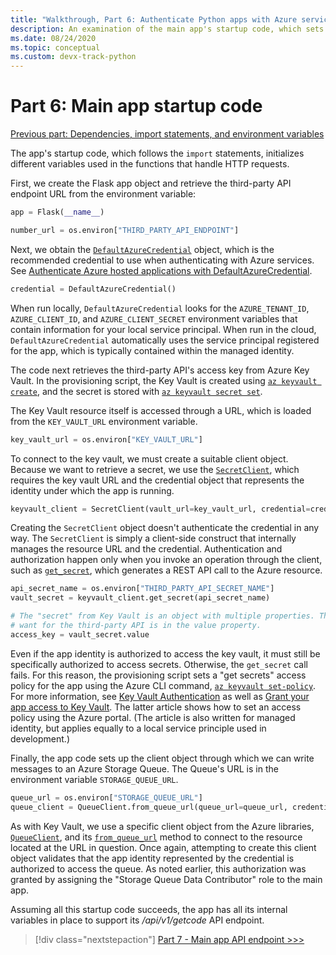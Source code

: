 ```yaml
---
title: "Walkthrough, Part 6: Authenticate Python apps with Azure services"
description: An examination of the main app's startup code, which sets up the DefaultAzureCredential object and client objects needed by the API endpoint.
ms.date: 08/24/2020
ms.topic: conceptual
ms.custom: devx-track-python
---
```


# Part 6: Main app startup code

[Previous part: Dependencies, import statements, and environment variables](walkthrough-tutorial-authentication-05.md)

The app's startup code, which follows the `import` statements, initializes different variables used in the functions that handle HTTP requests.

First, we create the Flask app object and retrieve the third-party API endpoint URL from the environment variable:

```python
app = Flask(__name__)

number_url = os.environ["THIRD_PARTY_API_ENDPOINT"]
```

Next, we obtain the [`DefaultAzureCredential`](/python/api/azure-identity/azure.identity.defaultazurecredential
) object, which is the recommended credential to use when authenticating with Azure services. See [Authenticate Azure hosted applications with DefaultAzureCredential](azure-sdk-authenticate-hosted-applications).

```python
credential = DefaultAzureCredential()
```

When run locally, `DefaultAzureCredential` looks for the `AZURE_TENANT_ID`, `AZURE_CLIENT_ID`, and `AZURE_CLIENT_SECRET` environment variables that contain information for your local service principal. When run in the cloud, `DefaultAzureCredential` automatically uses the service principal registered for the app, which is typically contained within the managed identity.

The code next retrieves the third-party API's access key from Azure Key Vault. In the provisioning script, the Key Vault is created using [`az keyvault create`](/cli/azure/keyvault#az_keyvault_create), and the secret is stored with [`az keyvault secret set`](/cli/azure/keyvault/secret#az_keyvault_secret_set).

The Key Vault resource itself is accessed through a URL, which is loaded from the `KEY_VAULT_URL` environment variable.

```python
key_vault_url = os.environ["KEY_VAULT_URL"]
```

To connect to the key vault, we must create a suitable client object. Because we want to retrieve a secret, we use the [`SecretClient`](/python/api/azure-keyvault-secrets/azure.keyvault.secrets.secretclient), which requires the key vault URL and the credential object that represents the identity under which the app is running.

```python
keyvault_client = SecretClient(vault_url=key_vault_url, credential=credential)
```

Creating the `SecretClient` object doesn't authenticate the credential in any way. The `SecretClient` is simply a client-side construct that internally manages the resource URL and the credential. Authentication and authorization happen only when you invoke an operation through the client, such as [`get_secret`](/python/api/azure-keyvault-secrets/azure.keyvault.secrets.secretclient#get-secret-name--version-none----kwargs-), which generates a REST API call to the Azure resource.

```python
api_secret_name = os.environ["THIRD_PARTY_API_SECRET_NAME"]
vault_secret = keyvault_client.get_secret(api_secret_name)

# The "secret" from Key Vault is an object with multiple properties. The key we
# want for the third-party API is in the value property. 
access_key = vault_secret.value
```

Even if the app identity is authorized to access the key vault, it must still be specifically authorized to access secrets.  Otherwise, the `get_secret` call fails. For this reason, the provisioning script sets a "get secrets" access policy for the app using the Azure CLI command, [`az keyvault set-policy`](/cli/azure/keyvault#az_keyvault_set_policy). For more information, see [Key Vault Authentication](/azure/key-vault/general/authentication) as well as [Grant your app access to Key Vault](/azure/key-vault/general/managed-identity#grant-your-app-access-to-key-vault). The latter article shows how to set an access policy using the Azure portal. (The article is also written for managed identity, but applies equally to a local service principle used in development.)

Finally, the app code sets up the client object through which we can write messages to an Azure Storage Queue. The Queue's URL is in the environment variable `STORAGE_QUEUE_URL`.

```python
queue_url = os.environ["STORAGE_QUEUE_URL"]
queue_client = QueueClient.from_queue_url(queue_url=queue_url, credential=credential)
```

As with Key Vault, we use a specific client object from the Azure libraries, [`QueueClient`](/python/api/azure-storage-queue/azure.storage.queue.queueclient), and its [`from_queue_url`](/python/api/azure-storage-queue/azure.storage.queue.queueclient#from-queue-url-queue-url--credential-none----kwargs-) method to connect to the resource located at the URL in question. Once again, attempting to create this client object validates that the app identity represented by the credential is authorized to access the queue. As noted earlier, this authorization was granted by assigning the "Storage Queue Data Contributor" role to the main app.

Assuming all this startup code succeeds, the app has all its internal variables in place to support its */api/v1/getcode* API endpoint.

> [!div class="nextstepaction"]
> [Part 7 - Main app API endpoint >>>](walkthrough-tutorial-authentication-07.md)
